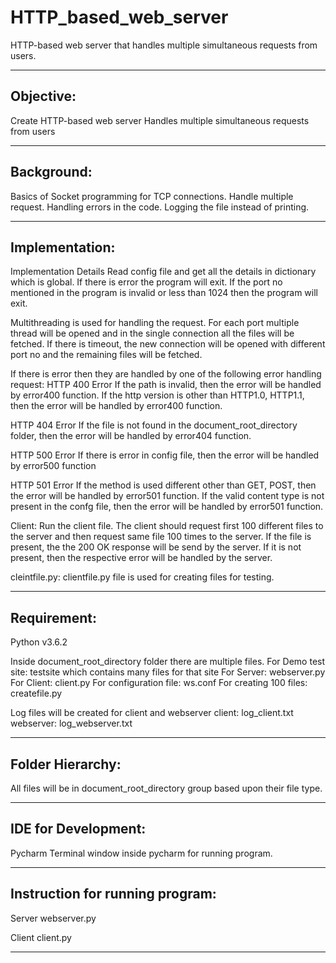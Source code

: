 # HTTP_based_web_server
HTTP-based web server that handles multiple simultaneous requests from users.

---------------------------------------------------------------------------------------------------
Objective:
---------------------------------------------------------------------------------------------------
Create HTTP-based web server
Handles multiple simultaneous requests from users

---------------------------------------------------------------------------------------------------
Background:
---------------------------------------------------------------------------------------------------
Basics of Socket programming for TCP connections.
Handle multiple request.
Handling errors in the code.
Logging the file instead of printing.

---------------------------------------------------------------------------------------------------
Implementation:
---------------------------------------------------------------------------------------------------
Implementation Details
Read config file and get all the details in dictionary which is global.
If there is error the program will exit.
If the port no mentioned in the program is invalid or less than 1024 then the program will exit.

Multithreading is used for handling the request.
For each port multiple thread will be opened and in the single connection all the files will be fetched.
If there is timeout, the new connection will be opened with different port no and the remaining files 
will be fetched.


If there is error then they are handled by one of the following error handling request:
HTTP 400 Error
If the path is invalid, then the error will be handled by error400 function.
If the http version is other than HTTP1.0, HTTP1.1, then the error will be handled by error400 function.

HTTP 404 Error
If the file is not found in the document_root_directory folder, then the error will be handled by error404 function.

HTTP 500 Error
If there is error in config file, then the error will be handled by error500 function

HTTP 501 Error
If the method is used different other than GET, POST, then the error will be handled by error501 function.
If the valid content type is not present in the confg file, then the error will be handled by error501 function.


Client:
Run the client file.
The client should request first 100 different files to the server and then request same file 100 times
to the server.
If the file is present, the the 200 OK response will be send by the server.
If it is not present, then the respective error will be handled by the server.

cleintfile.py:
clientfile.py file is used for creating files for testing.

---------------------------------------------------------------------------------------------------
Requirement:
---------------------------------------------------------------------------------------------------
Python v3.6.2

Inside document_root_directory folder there are multiple files.
For Demo test site: testsite  which contains many files for that site
For Server: webserver.py
For Client: client.py
For configuration file: ws.conf
For creating 100 files: createfile.py

Log files will be created for client and webserver
client: 	log_client.txt
webserver: 	log_webserver.txt

---------------------------------------------------------------------------------------------------
Folder Hierarchy:
---------------------------------------------------------------------------------------------------
All files will be in document_root_directory group based upon their file type.

---------------------------------------------------------------------------------------------------
IDE for Development:
---------------------------------------------------------------------------------------------------
Pycharm
Terminal window inside pycharm for running program.

---------------------------------------------------------------------------------------------------
Instruction for running program:
---------------------------------------------------------------------------------------------------
Server 
webserver.py

Client
client.py

---------------------------------------------------------------------------------------------------
